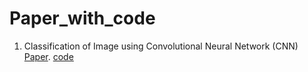 # Paper_with_code


1. Classification of Image using Convolutional Neural Network (CNN) [Paper](https://github.com/Elman295/Paper_with_code/blob/main/2-Classification-of-Image-using-Convolutional.pdf). [code](https://github.com/Elman295/Paper_with_code/blob/main/Classification_of_Image_using_Convolutional_Neural_Network_(CNN).ipynb)
